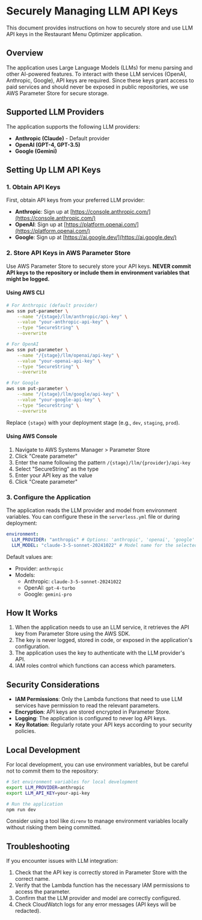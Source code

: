 # Securely Managing LLM API Keys

This document provides instructions on how to securely store and use LLM API keys in the Restaurant Menu Optimizer application.

## Overview

The application uses Large Language Models (LLMs) for menu parsing and other AI-powered features. To interact with these LLM services (OpenAI, Anthropic, Google), API keys are required. Since these keys grant access to paid services and should never be exposed in public repositories, we use AWS Parameter Store for secure storage.

## Supported LLM Providers

The application supports the following LLM providers:

- **Anthropic (Claude)** - Default provider
- **OpenAI (GPT-4, GPT-3.5)**
- **Google (Gemini)**

## Setting Up LLM API Keys

### 1. Obtain API Keys

First, obtain API keys from your preferred LLM provider:

- **Anthropic**: Sign up at [https://console.anthropic.com/](https://console.anthropic.com/)
- **OpenAI**: Sign up at [https://platform.openai.com/](https://platform.openai.com/)
- **Google**: Sign up at [https://ai.google.dev/](https://ai.google.dev/)

### 2. Store API Keys in AWS Parameter Store

Use AWS Parameter Store to securely store your API keys. **NEVER commit API keys to the repository or include them in environment variables that might be logged.**

#### Using AWS CLI

```bash
# For Anthropic (default provider)
aws ssm put-parameter \
    --name "/{stage}/llm/anthropic/api-key" \
    --value "your-anthropic-api-key" \
    --type "SecureString" \
    --overwrite

# For OpenAI
aws ssm put-parameter \
    --name "/{stage}/llm/openai/api-key" \
    --value "your-openai-api-key" \
    --type "SecureString" \
    --overwrite

# For Google
aws ssm put-parameter \
    --name "/{stage}/llm/google/api-key" \
    --value "your-google-api-key" \
    --type "SecureString" \
    --overwrite
```

Replace `{stage}` with your deployment stage (e.g., `dev`, `staging`, `prod`).

#### Using AWS Console

1. Navigate to AWS Systems Manager > Parameter Store
2. Click "Create parameter"
3. Enter the name following the pattern `/{stage}/llm/{provider}/api-key`
4. Select "SecureString" as the type
5. Enter your API key as the value
6. Click "Create parameter"

### 3. Configure the Application

The application reads the LLM provider and model from environment variables. You can configure these in the `serverless.yml` file or during deployment:

```yaml
environment:
  LLM_PROVIDER: "anthropic" # Options: 'anthropic', 'openai', 'google'
  LLM_MODEL: "claude-3-5-sonnet-20241022" # Model name for the selected provider
```

Default values are:

- Provider: `anthropic`
- Models:
  - Anthropic: `claude-3-5-sonnet-20241022`
  - OpenAI: `gpt-4-turbo`
  - Google: `gemini-pro`

## How It Works

1. When the application needs to use an LLM service, it retrieves the API key from Parameter Store using the AWS SDK.
2. The key is never logged, stored in code, or exposed in the application's configuration.
3. The application uses the key to authenticate with the LLM provider's API.
4. IAM roles control which functions can access which parameters.

## Security Considerations

- **IAM Permissions**: Only the Lambda functions that need to use LLM services have permission to read the relevant parameters.
- **Encryption**: API keys are stored encrypted in Parameter Store.
- **Logging**: The application is configured to never log API keys.
- **Key Rotation**: Regularly rotate your API keys according to your security policies.

## Local Development

For local development, you can use environment variables, but be careful not to commit them to the repository:

```bash
# Set environment variables for local development
export LLM_PROVIDER=anthropic
export LLM_API_KEY=your-api-key

# Run the application
npm run dev
```

Consider using a tool like `direnv` to manage environment variables locally without risking them being committed.

## Troubleshooting

If you encounter issues with LLM integration:

1. Check that the API key is correctly stored in Parameter Store with the correct name.
2. Verify that the Lambda function has the necessary IAM permissions to access the parameter.
3. Confirm that the LLM provider and model are correctly configured.
4. Check CloudWatch logs for any error messages (API keys will be redacted).
